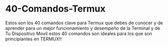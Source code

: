 # 40-Comandos-Termux
Estos son los 40 comandos clave para Termux que debes de conocer y de aprender para un mejor funcionamiento y desempeño de la Terminal y de Tu Dispositivo Movil estos 40 comandos son ideales para los que son principiantes en TERMUX!!
